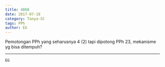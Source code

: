 ```yaml
---
title: 4868
date: 2017-07-18
category: Tanya-SC
tags: PPh
author: EG
---
```


Pemotongan PPh yang seharusnya 4 (2) tapi dipotong PPh 23, mekanisme yg bisa ditempuh?

---



`EG`
